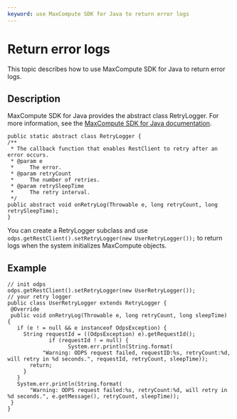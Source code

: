 ```yaml
---
keyword: use MaxCompute SDK for Java to return error logs
---
```


# Return error logs

This topic describes how to use MaxCompute SDK for Java to return error logs.

## Description

MaxCompute SDK for Java provides the abstract class RetryLogger. For more information, see the [MaxCompute SDK for Java documentation](http://www.javadoc.io/doc/com.aliyun.odps/odps-sdk-core/0.29.11-oversea-public?spm=a2c4e.11153940.blogcont687000.12.2b19745bCdnCwm&file=0.29.11-oversea-public).

```
public static abstract class RetryLogger {
/**
 * The callback function that enables RestClient to retry after an error occurs.
 * @param e
 *     The error.
 * @param retryCount
 *     The number of retries.
 * @param retrySleepTime
 *     The retry interval.
 */
public abstract void onRetryLog(Throwable e, long retryCount, long retrySleepTime);
}
```

You can create a RetryLogger subclass and use `odps.getRestClient().setRetryLogger(new UserRetryLogger());` to return logs when the system initializes MaxCompute objects.

## Example

```
// init odps
odps.getRestClient().setRetryLogger(new UserRetryLogger());
// your retry logger
public class UserRetryLogger extends RetryLogger {
 @Override
 public void onRetryLog(Throwable e, long retryCount, long sleepTime) {
   if (e ! = null && e instanceof OdpsException) {
     String requestId = ((OdpsException) e).getRequestId();
             if (requestId ! = null) {
                   System.err.println(String.format(
           "Warning: ODPS request failed, requestID:%s, retryCount:%d, will retry in %d seconds.", requestId, retryCount, sleepTime));
       return;
     }
   }
   System.err.println(String.format(
       "Warning: ODPS request failed:%s, retryCount:%d, will retry in %d seconds.", e.getMessage(), retryCount, sleepTime));
 }
}
```

